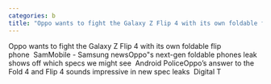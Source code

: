```yaml
---
categories: b
title: "Oppo wants to fight the Galaxy Z Flip 4 with its own foldable flip phone  SamMobile  Samsung news"
---
```

Oppo wants to fight the Galaxy Z Flip 4 with its own foldable flip phone&nbsp;&nbsp;SamMobile - Samsung newsOppo"s next-gen foldable phones leak shows off which specs we might see&nbsp;&nbsp;Android PoliceOppo’s answer to the Fold 4 and Flip 4 sounds impressive in new spec leaks&nbsp;&nbsp;Digital T